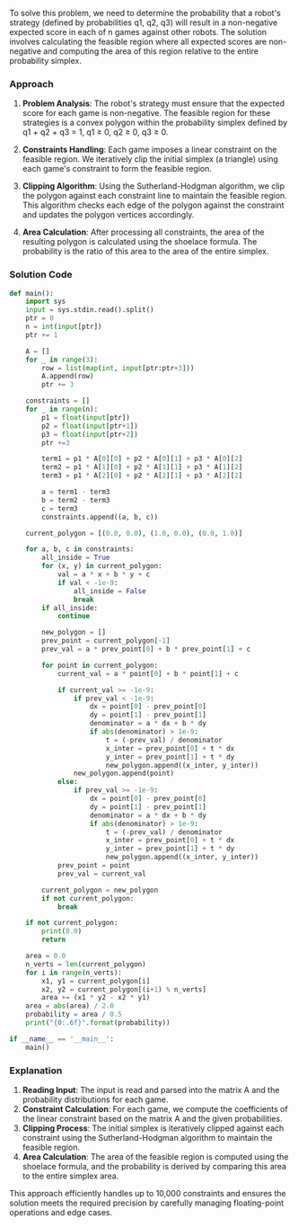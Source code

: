 To solve this problem, we need to determine the probability that a robot's strategy (defined by probabilities q1, q2, q3) will result in a non-negative expected score in each of n games against other robots. The solution involves calculating the feasible region where all expected scores are non-negative and computing the area of this region relative to the entire probability simplex.

### Approach
1. **Problem Analysis**: The robot's strategy must ensure that the expected score for each game is non-negative. The feasible region for these strategies is a convex polygon within the probability simplex defined by q1 + q2 + q3 = 1, q1 ≥ 0, q2 ≥ 0, q3 ≥ 0.

2. **Constraints Handling**: Each game imposes a linear constraint on the feasible region. We iteratively clip the initial simplex (a triangle) using each game's constraint to form the feasible region.

3. **Clipping Algorithm**: Using the Sutherland-Hodgman algorithm, we clip the polygon against each constraint line to maintain the feasible region. This algorithm checks each edge of the polygon against the constraint and updates the polygon vertices accordingly.

4. **Area Calculation**: After processing all constraints, the area of the resulting polygon is calculated using the shoelace formula. The probability is the ratio of this area to the area of the entire simplex.

### Solution Code
```python
def main():
    import sys
    input = sys.stdin.read().split()
    ptr = 0
    n = int(input[ptr])
    ptr += 1

    A = []
    for _ in range(3):
        row = list(map(int, input[ptr:ptr+3]))
        A.append(row)
        ptr += 3

    constraints = []
    for _ in range(n):
        p1 = float(input[ptr])
        p2 = float(input[ptr+1])
        p3 = float(input[ptr+2])
        ptr +=3

        term1 = p1 * A[0][0] + p2 * A[0][1] + p3 * A[0][2]
        term2 = p1 * A[1][0] + p2 * A[1][1] + p3 * A[1][2]
        term3 = p1 * A[2][0] + p2 * A[2][1] + p3 * A[2][2]

        a = term1 - term3
        b = term2 - term3
        c = term3
        constraints.append((a, b, c))

    current_polygon = [(0.0, 0.0), (1.0, 0.0), (0.0, 1.0)]

    for a, b, c in constraints:
        all_inside = True
        for (x, y) in current_polygon:
            val = a * x + b * y + c
            if val < -1e-9:
                all_inside = False
                break
        if all_inside:
            continue

        new_polygon = []
        prev_point = current_polygon[-1]
        prev_val = a * prev_point[0] + b * prev_point[1] + c

        for point in current_polygon:
            current_val = a * point[0] + b * point[1] + c

            if current_val >= -1e-9:
                if prev_val < -1e-9:
                    dx = point[0] - prev_point[0]
                    dy = point[1] - prev_point[1]
                    denominator = a * dx + b * dy
                    if abs(denominator) > 1e-9:
                        t = (-prev_val) / denominator
                        x_inter = prev_point[0] + t * dx
                        y_inter = prev_point[1] + t * dy
                        new_polygon.append((x_inter, y_inter))
                new_polygon.append(point)
            else:
                if prev_val >= -1e-9:
                    dx = point[0] - prev_point[0]
                    dy = point[1] - prev_point[1]
                    denominator = a * dx + b * dy
                    if abs(denominator) > 1e-9:
                        t = (-prev_val) / denominator
                        x_inter = prev_point[0] + t * dx
                        y_inter = prev_point[1] + t * dy
                        new_polygon.append((x_inter, y_inter))
            prev_point = point
            prev_val = current_val

        current_polygon = new_polygon
        if not current_polygon:
            break

    if not current_polygon:
        print(0.0)
        return

    area = 0.0
    n_verts = len(current_polygon)
    for i in range(n_verts):
        x1, y1 = current_polygon[i]
        x2, y2 = current_polygon[(i+1) % n_verts]
        area += (x1 * y2 - x2 * y1)
    area = abs(area) / 2.0
    probability = area / 0.5
    print("{0:.6f}".format(probability))

if __name__ == '__main__':
    main()
```

### Explanation
1. **Reading Input**: The input is read and parsed into the matrix A and the probability distributions for each game.
2. **Constraint Calculation**: For each game, we compute the coefficients of the linear constraint based on the matrix A and the given probabilities.
3. **Clipping Process**: The initial simplex is iteratively clipped against each constraint using the Sutherland-Hodgman algorithm to maintain the feasible region.
4. **Area Calculation**: The area of the feasible region is computed using the shoelace formula, and the probability is derived by comparing this area to the entire simplex area.

This approach efficiently handles up to 10,000 constraints and ensures the solution meets the required precision by carefully managing floating-point operations and edge cases.